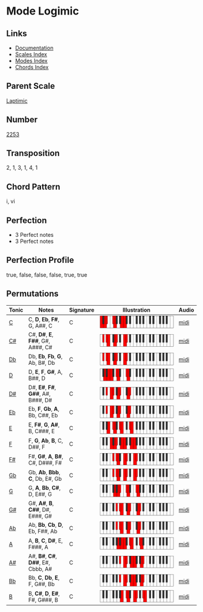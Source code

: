 # Mode Logimic

## Links

- [Documentation](README.md)
- [Scales Index](Scales.md)
- [Modes Index](Modes.md)
- [Chords Index](Chords.md)

## Parent Scale

[Laptimic](ScaleLaptimic.md)

## Number

[2253](https://ianring.com/musictheory/scales/2253)

## Transposition

2, 1, 3, 1, 4, 1

## Chord Pattern

i, vi

## Perfection

- 3 Perfect notes
- 3 Perfect notes

## Perfection Profile

true, false, false, false, true, true

## Permutations

| Tonic | Notes | Signature | Illustration | Audio |
|-------|-------|-----------|--------------|-------|
| [C](ModeCNaturalLogimic.md) | C, **D**, **Eb**, **F#**, G, A##, C | C | ![CNaturalLogimic](ModeCNaturalLogimic.png) | [midi](https://github.com/edipermadi/music/blob/main/docs/ModeCNaturalLogimic.mid?raw=true) |
| [C#](ModeCSharpLogimic.md) | C#, **D#**, **E**, **F##**, G#, A###, C# | C | ![CSharpLogimic](ModeCSharpLogimic.png) | [midi](https://github.com/edipermadi/music/blob/main/docs/ModeCSharpLogimic.mid?raw=true) |
| [Db](ModeDFlatLogimic.md) | Db, **Eb**, **Fb**, **G**, Ab, B#, Db | C | ![DFlatLogimic](ModeDFlatLogimic.png) | [midi](https://github.com/edipermadi/music/blob/main/docs/ModeDFlatLogimic.mid?raw=true) |
| [D](ModeDNaturalLogimic.md) | D, **E**, **F**, **G#**, A, B##, D | C | ![DNaturalLogimic](ModeDNaturalLogimic.png) | [midi](https://github.com/edipermadi/music/blob/main/docs/ModeDNaturalLogimic.mid?raw=true) |
| [D#](ModeDSharpLogimic.md) | D#, **E#**, **F#**, **G##**, A#, B###, D# | C | ![DSharpLogimic](ModeDSharpLogimic.png) | [midi](https://github.com/edipermadi/music/blob/main/docs/ModeDSharpLogimic.mid?raw=true) |
| [Eb](ModeEFlatLogimic.md) | Eb, **F**, **Gb**, **A**, Bb, C##, Eb | C | ![EFlatLogimic](ModeEFlatLogimic.png) | [midi](https://github.com/edipermadi/music/blob/main/docs/ModeEFlatLogimic.mid?raw=true) |
| [E](ModeENaturalLogimic.md) | E, **F#**, **G**, **A#**, B, C###, E | C | ![ENaturalLogimic](ModeENaturalLogimic.png) | [midi](https://github.com/edipermadi/music/blob/main/docs/ModeENaturalLogimic.mid?raw=true) |
| [F](ModeFNaturalLogimic.md) | F, **G**, **Ab**, **B**, C, D##, F | C | ![FNaturalLogimic](ModeFNaturalLogimic.png) | [midi](https://github.com/edipermadi/music/blob/main/docs/ModeFNaturalLogimic.mid?raw=true) |
| [F#](ModeFSharpLogimic.md) | F#, **G#**, **A**, **B#**, C#, D###, F# | C | ![FSharpLogimic](ModeFSharpLogimic.png) | [midi](https://github.com/edipermadi/music/blob/main/docs/ModeFSharpLogimic.mid?raw=true) |
| [Gb](ModeGFlatLogimic.md) | Gb, **Ab**, **Bbb**, **C**, Db, E#, Gb | C | ![GFlatLogimic](ModeGFlatLogimic.png) | [midi](https://github.com/edipermadi/music/blob/main/docs/ModeGFlatLogimic.mid?raw=true) |
| [G](ModeGNaturalLogimic.md) | G, **A**, **Bb**, **C#**, D, E##, G | C | ![GNaturalLogimic](ModeGNaturalLogimic.png) | [midi](https://github.com/edipermadi/music/blob/main/docs/ModeGNaturalLogimic.mid?raw=true) |
| [G#](ModeGSharpLogimic.md) | G#, **A#**, **B**, **C##**, D#, E###, G# | C | ![GSharpLogimic](ModeGSharpLogimic.png) | [midi](https://github.com/edipermadi/music/blob/main/docs/ModeGSharpLogimic.mid?raw=true) |
| [Ab](ModeAFlatLogimic.md) | Ab, **Bb**, **Cb**, **D**, Eb, F##, Ab | C | ![AFlatLogimic](ModeAFlatLogimic.png) | [midi](https://github.com/edipermadi/music/blob/main/docs/ModeAFlatLogimic.mid?raw=true) |
| [A](ModeANaturalLogimic.md) | A, **B**, **C**, **D#**, E, F###, A | C | ![ANaturalLogimic](ModeANaturalLogimic.png) | [midi](https://github.com/edipermadi/music/blob/main/docs/ModeANaturalLogimic.mid?raw=true) |
| [A#](ModeASharpLogimic.md) | A#, **B#**, **C#**, **D##**, E#, Cbbb, A# | C | ![ASharpLogimic](ModeASharpLogimic.png) | [midi](https://github.com/edipermadi/music/blob/main/docs/ModeASharpLogimic.mid?raw=true) |
| [Bb](ModeBFlatLogimic.md) | Bb, **C**, **Db**, **E**, F, G##, Bb | C | ![BFlatLogimic](ModeBFlatLogimic.png) | [midi](https://github.com/edipermadi/music/blob/main/docs/ModeBFlatLogimic.mid?raw=true) |
| [B](ModeBNaturalLogimic.md) | B, **C#**, **D**, **E#**, F#, G###, B | C | ![BNaturalLogimic](ModeBNaturalLogimic.png) | [midi](https://github.com/edipermadi/music/blob/main/docs/ModeBNaturalLogimic.mid?raw=true) |
